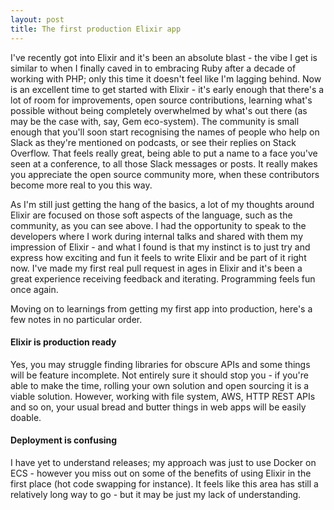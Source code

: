 ```yaml
---
layout: post
title: The first production Elixir app
---
```


I've recently got into Elixir and it's been an absolute blast - the vibe I get is similar to when I finally caved in to embracing Ruby after a decade of working with PHP; only this time it doesn't feel like I'm lagging behind. Now is an excellent time to get started with Elixir - it's early enough that there's a lot of room for improvements, open source contributions, learning what's possible without being completely overwhelmed by what's out there (as may be the case with, say, Gem eco-system). The community is small enough that you'll soon start recognising the names of people who help on Slack as they're mentioned on podcasts, or see their replies on Stack Overflow. That feels really great, being able to put a name to a face you've seen at a conference, to all those Slack messages or posts. It really makes you appreciate the open source community more, when these contributors become more real to you this way.

As I'm still just getting the hang of the basics, a lot of my thoughts around Elixir are focused on those soft aspects of the language, such as the community, as you can see above. I had the opportunity to speak to the developers where I work during internal talks and shared with them my impression of Elixir - and what I found is that my instinct is to just try and express how exciting and fun it feels to write Elixir and be part of it right now. I've made my first real pull request in ages in Elixir and it's been a great experience receiving feedback and iterating. Programming feels fun once again.

Moving on to learnings from getting my first app into production, here's a few notes in no particular order.

#### Elixir is production ready
Yes, you may struggle finding libraries for obscure APIs and some things will be feature incomplete. Not entirely sure it should stop you - if you're able to make the time, rolling your own solution and open sourcing it is a viable solution. However, working with file system, AWS, HTTP REST APIs and so on, your usual bread and butter things in web apps will be easily doable.

#### Deployment is confusing
I have yet to understand releases; my approach was just to use Docker on ECS - however you miss out on some of the benefits of using Elixir in the first place (hot code swapping for instance). It feels like this area has still a relatively long way to go - but it may be just my lack of understanding.

